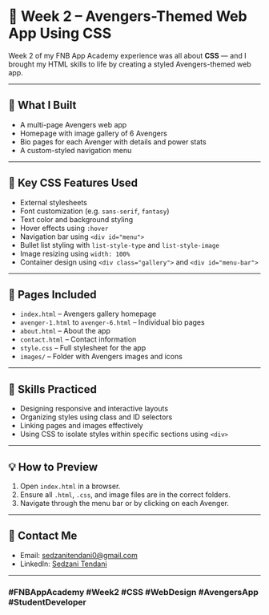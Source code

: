 # 🦸 Week 2 – Avengers-Themed Web App Using CSS

Week 2 of my FNB App Academy experience was all about **CSS** — and I brought my HTML skills to life by creating a styled Avengers-themed web app.

---

## 🧩 What I Built

- A multi-page Avengers web app
- Homepage with image gallery of 6 Avengers
- Bio pages for each Avenger with details and power stats
- A custom-styled navigation menu

---

## 🎨 Key CSS Features Used

- External stylesheets
- Font customization (e.g. `sans-serif`, `fantasy`)
- Text color and background styling
- Hover effects using `:hover`
- Navigation bar using `<div id="menu">`
- Bullet list styling with `list-style-type` and `list-style-image`
- Image resizing using `width: 100%`
- Container design using `<div class="gallery">` and `<div id="menu-bar">`

---

## 🔗 Pages Included

- `index.html` – Avengers gallery homepage
- `avenger-1.html` to `avenger-6.html` – Individual bio pages
- `about.html` – About the app
- `contact.html` – Contact information
- `style.css` – Full stylesheet for the app
- `images/` – Folder with Avengers images and icons

---

## 🧠 Skills Practiced

- Designing responsive and interactive layouts
- Organizing styles using class and ID selectors
- Linking pages and images effectively
- Using CSS to isolate styles within specific sections using `<div>`

---

## 💡 How to Preview

1. Open `index.html` in a browser.
2. Ensure all `.html`, `.css`, and image files are in the correct folders.
3. Navigate through the menu bar or by clicking on each Avenger.

---

## 📧 Contact Me

- Email: sedzanitendani0@gmail.com
- LinkedIn: [Sedzani Tendani](https://www.linkedin.com/in/sedzani-tendani-130821306)
---

### #FNBAppAcademy #Week2 #CSS #WebDesign #AvengersApp #StudentDeveloper
